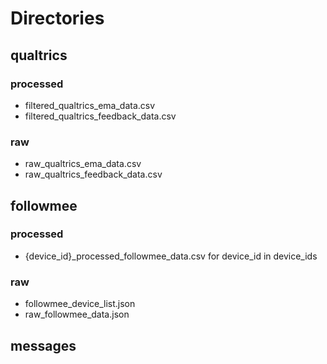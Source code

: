 # Directories

## qualtrics
### processed
- filtered_qualtrics_ema_data.csv
- filtered_qualtrics_feedback_data.csv
### raw
- raw_qualtrics_ema_data.csv
- raw_qualtrics_feedback_data.csv

## followmee
### processed
- {device_id}_processed_followmee_data.csv for device_id in device_ids
### raw
- followmee_device_list.json
- raw_followmee_data.json

## messages